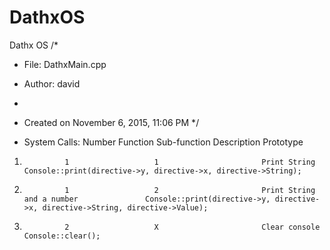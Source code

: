 # DathxOS
Dathx OS
/* 
 * File:   DathxMain.cpp
 * Author: david
 *
 * Created on November 6, 2015, 11:06 PM
 */

* System Calls:
Number          Function            Sub-function            Description                             Prototype
1.              1                   1                       Print String                            Console::print(directive->y, directive->x, directive->String);
2.              1                   2                       Print String and a number               Console::print(directive->y, directive->x, directive->String, directive->Value);
2.              2                   X                       Clear console                           Console::clear();